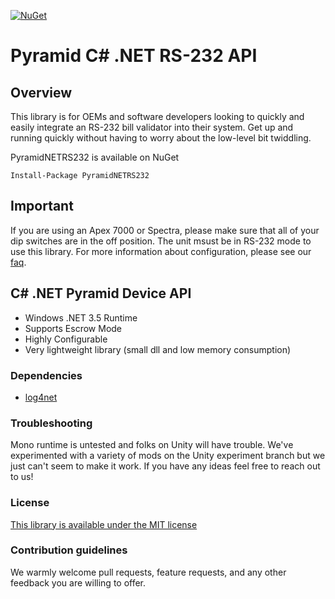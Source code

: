 [![NuGet](https://img.shields.io/nuget/v/PyramidNETRS232.svg)](https://www.nuget.org/packages/PyramidNETRS232/)

Pyramid C# .NET RS-232 API
=========================

Overview
--------

This library is for OEMs and software developers looking to quickly and easily integrate an RS-232 bill validator
into their system. Get up and running quickly without having to worry about the low-level bit twiddling.

PyramidNETRS232 is available on NuGet

    Install-Package PyramidNETRS232

## Important
If you are using an Apex 7000 or Spectra, please make sure that all of your dip switches are in the off position. The unit msust be in RS-232 mode to use this library. For more information about configuration, please see our [faq](http://pyramidacceptors.com/support/faq/).

## C# .NET Pyramid Device API

* Windows .NET 3.5 Runtime
* Supports Escrow Mode
* Highly Configurable
* Very lightweight library (small dll and low memory consumption)

### Dependencies

* [log4net](https://www.nuget.org/packages/log4net/2.0.5)
    
### Troubleshooting

Mono runtime is untested and folks on Unity will have trouble. We've experimented with a variety of mods on the Unity experiment branch but we just can't seem to make it work. If you have any ideas feel free to reach out to us!

### License ###

[This library is available under the MIT license](https://opensource.org/licenses/MIT)

### Contribution guidelines ###

We warmly welcome pull requests, feature requests, and any other feedback you are willing to offer.

